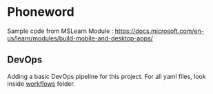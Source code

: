# Phoneword

Sample code from MSLearn Module : https://docs.microsoft.com/en-us/learn/modules/build-mobile-and-desktop-apps/

## DevOps

Adding a basic DevOps pipeline for this project. For all yaml files, look inside [workflows](\.github\workflows) folder.
